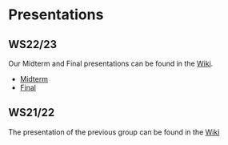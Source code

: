 # Presentations

## WS22/23

Our Midterm and Final presentations can be found in the [Wiki](https://gitlab.hs-esslingen.de/dschoop/mobcom_project_22ws/-/wikis/home).

- [Midterm](https://gitlab.hs-esslingen.de/dschoop/mobcom_project_22ws/-/wikis/1.-General/1.3-Presentations/1.3.1-Midterm-Presentations)
- [Final](https://gitlab.hs-esslingen.de/dschoop/mobcom_project_22ws/-/wikis/1.-General/1.3-Presentations/1.3.2-Final-Presentations)

## WS21/22

The presentation of the previous group can be found in the [Wiki](https://gitlab.hs-esslingen.de/dschoop/mobcom_project_22ws/-/wikis/1.-General/1.3-Presentations/1.3.3-Former-Presentations)
